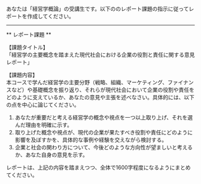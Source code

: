 あなたは「経営学概論」の受講生です。以下ののレポート課題の指示に従ってレポートを作成してください。

---------------------------------------
** レポート課題 **

【課題タイトル】  
「経営学の主要概念を踏まえた現代社会における企業の役割と責任に関する意見レポート」

【課題内容】  
本コースで学んだ経営学の主要分野（戦略、組織、マーケティング、ファイナンスなど）や基礎概念を振り返り、それらが現代社会において企業の役割や責任をどのように支えているか、あなたの意見や主張を述べなさい。具体的には、以下の点を中心に論じてください。

1. あなたが重要だと考える経営学の概念や視点を一つ以上取り上げ、それを選んだ理由を明確に示す。  
2. 取り上げた概念や視点が、現代の企業が果たすべき役割や責任にどのように影響を及ぼすかを、具体的な事例や経験を交えながら検討する。  
3. 企業と社会の関わり方について、今後どのような方向性が望ましいと考えるか、あなた自身の意見を示す。  

レポートは、上記の内容を踏まえつつ、全体で1600字程度になるようにまとめてください。  